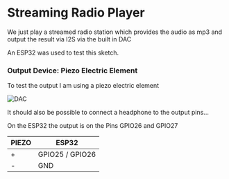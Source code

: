 # Streaming Radio Player

We just play a streamed radio station which provides the audio as mp3 and output the result via I2S via the built in DAC

An ESP32 was used to test this sketch.

### Output Device: Piezo Electric Element

To test the output I am using a piezo electric element

![DAC](https://pschatzmann.github.io/Resources/img/piezo.jpeg)

It should also be possible to connect a headphone to the output pins...


On the ESP32 the output is on the Pins GPIO26 and GPIO27

| PIEZO     |  ESP32
| --------| ---------------
| +       |  GPIO25 / GPIO26
| -       |  GND


